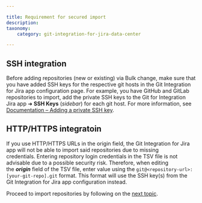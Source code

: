 ```yaml
---

title: Requirement for secured import
description:
taxonomy:
    category: git-integration-for-jira-data-center

---
```

## SSH integration

Before adding repositories (new or existing) via Bulk change, make sure that you have added SSH keys for the respective git hosts in the Git Integration for Jira app configuration page. For example, you have GitHub and GitLab repositories to import, add the private SSH keys to the Git for Integration Jira app ➜ **SSH Keys** (_sidebar_) for each git host. For more information, see [Documentation – Adding a private SSH key](/git-integration-for-jira-self-managed/adding-a-private-ssh-key/).

## HTTP/HTTPS integratoin

If you use HTTP/HTTPS URLs in the origin field, the Git Integration for Jira app will not be able to import said repositories due to missing credentials. Entering repository login credentials in the TSV file is not advisable due to a possible security risk. Therefore, when editing the _**origin**_ field of the TSV file, enter value using the `git@<repository-url>:[your-git-repo].git` format. This format will use the SSH key(s) from the Git Integration for Jira app configuration instead.

Proceed to import repositories by following on the [next topic](/git-integration-for-jira-self-managed/import-existing-repositories-via-bulk-change/).

